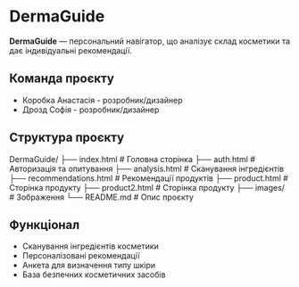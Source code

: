 # DermaGuide

**DermaGuide** — персональний навігатор, що аналізує склад косметики та дає індивідуальні рекомендації.

## Команда проєкту

- Коробка Анастасія - розробник/дизайнер
- Дрозд Софія - розробник/дизайнер

## Структура проєкту

DermaGuide/
├── index.html # Головна сторінка
├── auth.html # Авторизація та опитування
├── analysis.html # Сканування інгредієнтів
├── recommendations.html # Рекомендації продуктів
├── product.html # Сторінка продукту
├── product2.html # Сторінка продукту
├── images/ # Зображення
└── README.md # Опис проєкту


## Функціонал

- Сканування інгредієнтів косметики
- Персоналізовані рекомендації
- Анкета для визначення типу шкіри
- База безпечних косметичних засобів
